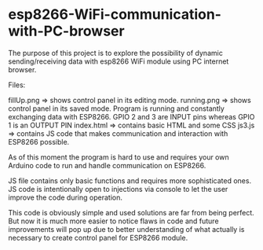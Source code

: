 # esp8266-WiFi-communication-with-PC-browser
The purpose of this project is to explore the possibility of dynamic sending/receiving data with esp8266 WiFi module using PC internet browser. 

Files: 

fillUp.png    =>  shows control panel in its editing mode. 
running.png   =>  shows control panel in its saved mode. Program is running and constantly exchanging data with ESP8266. 
                GPIO 2 and 3 are INPUT pins whereas GPIO 1 is an OUTPUT PIN 
index.html    =>  contains basic HTML and some CSS
js3.js        =>  contains JS code that makes communication and interaction with ESP8266 possible. 

As of this moment the program is hard to use and requires your own Arduino code to run and handle communication on ESP8266. 

JS file contains only basic functions and requires more sophisticated ones. JS code is intentionally open to injections via console to let the user improve the code during operation.

This code is obviously simple and used solutions are far from being perfect. But now it is much more easier to notice flaws in code and future improvements will pop up due to better understanding of what actually is necessary to create control panel for ESP8266 module.
